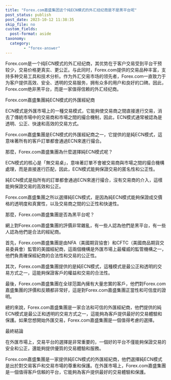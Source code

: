 ```yaml
---
title: "Forex.com嘉盛集团这个纯ECN模式的外汇经纪商是不是黑平台呢"
post_status: publish
post_date: 2023-10-12 11:38:35
skip_file: no
custom_fields: 
  post-format: aside
taxonomy:
  category:
        - "forex-answer"
---
```


Forex.com是一个纯ECN模式的外汇经纪商，其优势在于客户交易受到平台干预较少，交易价格更真实、更公正。与此同时，Forex.com提供的交易品种丰富，支持多种交易工具和技术分析。作为外汇交易市场的领先者，Forex.com一直致力于为客户提供高效、安全、透明的交易服务，拥有众多的用户和良好的口碑。因此，Forex.com绝非黑平台，而是一家值得信赖的外汇经纪商。

Forex.com嘉盛集團純ECN模式的外匯經紀商

ECN模式是外匯市場上的一種交易模式，它能夠使交易商之間直接進行交易，消去了傳統市場中的交易商和市場之間的撮合機制，因此，ECN模式通常被認為是透明、公正、快速和高效的交易方式。

Forex.com嘉盛集團是ECN模式的外匯經紀商之一，它提供的是純ECN模式，這意味著所有的客戶訂單都會通過ECN來進行撮合。

那麼，Forex.com嘉盛集團為什麼選擇純ECN模式呢？

ECN模式的核心是「無交易桌」，意味著訂單不會被交易商與市場之間的撮合機構處理，而是直接進行匹配，因此，ECN模式能夠保證交易的匿名性和公正性。

純ECN模式是指所有的訂單都會通過ECN來進行撮合，沒有交易商的介入，這樣能夠保證交易的高效和公正。

Forex.com嘉盛集團之所以選擇純ECN模式，是因為純ECN模式能夠保證成交價格的透明度和真實性，以及交易商之間的公正性和快速性。

那麼，Forex.com嘉盛集團是否為黑平台呢？

網上對Forex.com嘉盛集團的評價非常雜亂，有一些人認為他們是黑平台，有一些人認為他們是合法的經紀商。

首先，Forex.com嘉盛集團是由NFA（美國期貨協會）和CFTC（美國商品期貨交易委員會）監管的美國經紀商，這兩個機構是外匯市場上最權威的監管機構之一，他們負責確保經紀商的合法性和交易的公正性。

其次，Forex.com嘉盛集團提供的是純ECN模式，這種模式是最公正和透明的交易方式之一，這能夠保證客戶的權益和交易的合法性。

最後，Forex.com嘉盛集團在全球范圍內擁有大量忠實的客戶，他們對Forex.com嘉盛集團的評價和反饋都非常好，這是對Forex.com嘉盛集團正當性和可信度的證明。

總的來說，Forex.com嘉盛集團是一家合法和可信的外匯經紀商，他們提供的純ECN模式是最公正和透明的交易方式之一，這能夠為客戶提供最好的交易體驗和保護。如果您想開始外匯交易，Forex.com嘉盛集團是一個值得考慮的選擇。

最終結論

在外匯市場上，交易平台的選擇是非常重要的，一個好的平台不僅能夠保證交易的安全和公正，還能夠提供優質的交易體驗和服務。

Forex.com嘉盛集團是一家提供純ECN模式的外匯經紀商，他們選擇純ECN模式是出於對交易客戶和交易市場的尊重和保護。在外匯市場上，Forex.com嘉盛集團是一個值得客戶信賴的平台，它能夠為客戶提供最好的交易體驗和保護。 
